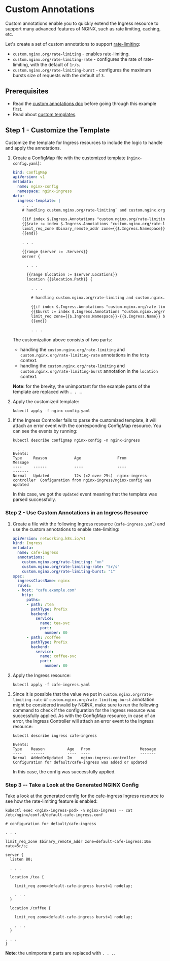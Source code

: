 # Custom Annotations

Custom annotations enable you to quickly extend the Ingress resource to support many advanced features of NGINX, such as
rate limiting, caching, etc.

Let's create a set of custom annotations to support
[rate-limiting](https://nginx.org/en/docs/http/ngx_http_limit_req_module.html):

- `custom.nginx.org/rate-limiting` - enables rate-limiting.
- `custom.nginx.org/rate-limiting-rate` - configures the rate of rate-limiting, with the default of `1r/s`.
- `custom.nginx.org/rate-limiting-burst` - configures the maximum bursts size of requests with the default of `3`.

## Prerequisites

- Read the [custom annotations
  doc](https://docs.nginx.com/nginx-ingress-controller/configuration/ingress-resources/custom-annotations/) before going
  through this example first.
- Read about [custom templates](../custom-templates).

## Step 1 - Customize the Template

Customize the template for Ingress resources to include the logic to handle and apply the annotations.

1. Create a ConfigMap file with the customized template (`nginx-config.yaml`):

    ```yaml
    kind: ConfigMap
    apiVersion: v1
    metadata:
      name: nginx-config
      namespace: nginx-ingress
    data:
      ingress-template: |
        . . .
        # handling custom.nginx.org/rate-limiting` and custom.nginx.org/rate-limiting-rate

        {{if index $.Ingress.Annotations "custom.nginx.org/rate-limiting"}}
        {{$rate := index $.Ingress.Annotations "custom.nginx.org/rate-limiting-rate"}}
        limit_req_zone $binary_remote_addr zone={{$.Ingress.Namespace}}-{{$.Ingress.Name}}:10m rate={{if $rate}}{{$rate}}{{else}}1r/s{{end}};
        {{end}}

        . . .

        {{range $server := .Servers}}
        server {

          . . .

          {{range $location := $server.Locations}}
          location {{$location.Path}} {

            . . .

            # handling custom.nginx.org/rate-limiting and custom.nginx.org/rate-limiting-burst

            {{if index $.Ingress.Annotations "custom.nginx.org/rate-limiting"}}
            {{$burst := index $.Ingress.Annotations "custom.nginx.org/rate-limiting-burst"}}
            limit_req zone={{$.Ingress.Namespace}}-{{$.Ingress.Name}} burst={{if $burst}}{{$burst}}{{else}}3{{end}} nodelay;
            {{end}}

            . . .
    ```

    The customization above consists of two parts:
    - handling the `custom.nginx.org/rate-limiting` and `custom.nginx.org/rate-limiting-rate` annotations in the `http`
      context.
    - handling the `custom.nginx.org/rate-limiting` and `custom.nginx.org/rate-limiting-burst` annotation in the
      `location` context.

    **Note**: for the brevity, the unimportant for the example parts of the template are replaced with `. . .`.

1. Apply the customized template:

    ```console
    kubectl apply -f nginx-config.yaml
    ```

1. If the Ingress Controller fails to parse the customized template, it will attach an error event with the
   corresponding ConfigMap resource. You can see the events by running:

    ```console
    kubectl describe configmap nginx-config -n nginx-ingress
    ```

    ```text
    . . .
    Events:
    Type     Reason            Age                From                      Message
    ----     ------            ----               ----                      -------
    Normal   Updated           12s (x2 over 25s)  nginx-ingress-controller  Configuration from nginx-ingress/nginx-config was updated
    ```

    In this case, we got the `Updated` event meaning that the template was parsed successfully.

### Step 2 - Use Custom Annotations in an Ingress Resource

1. Create a file with the following Ingress resource (`cafe-ingress.yaml`) and use the custom annotations to enable
   rate-limiting:

    ```yaml
    apiVersion: networking.k8s.io/v1
    kind: Ingress
    metadata:
      name: cafe-ingress
      annotations:
        custom.nginx.org/rate-limiting: "on"
        custom.nginx.org/rate-limiting-rate: "5r/s"
        custom.nginx.org/rate-limiting-burst: "1"
    spec:
      ingressClassName: nginx
      rules:
      - host: "cafe.example.com"
        http:
          paths:
          - path: /tea
            pathType: Prefix
            backend:
              service:
                name: tea-svc
                port:
                  number: 80
          - path: /coffee
            pathType: Prefix
            backend:
              service:
                name: coffee-svc
                port:
                  number: 80
    ```

1. Apply the Ingress resource:

    ```console
    kubectl apply -f cafe-ingress.yaml
    ```

1. Since it is possible that the value we put in `custom.nginx.org/rate-limiting-rate` or
   `custom.nginx.org/rate-limiting-burst` annotation might be considered invalid by NGINX, make sure to run the
   following command to check if the configuration for the Ingress resource was successfully applied. As with the
   ConfigMap resource, in case of an error, the Ingress Controller will attach an error event to the Ingress resource:

    ```console
    kubectl describe ingress cafe-ingress
    ```

    ```text
    Events:
    Type    Reason          Age   From                      Message
    ----    ------          ----  ----                      -------
    Normal  AddedOrUpdated  2m    nginx-ingress-controller  Configuration for default/cafe-ingress was added or updated
    ```

    In this case, the config was successfully applied.

### Step 3 -- Take a Look at the Generated NGINX Config

Take a look at the generated config for the cafe-ingress Ingress resource to see how the rate-limiting feature is
enabled:

```console
kubectl exec <nginx-ingress-pod> -n nginx-ingress -- cat /etc/nginx/conf.d/default-cafe-ingress.conf
```

```nginx
# configuration for default/cafe-ingress

. . .

limit_req_zone $binary_remote_addr zone=default-cafe-ingress:10m rate=5r/s;

server {
  listen 80;

  . . .

  location /tea {

    limit_req zone=default-cafe-ingress burst=1 nodelay;

    . . .
  }

  location /coffee {

    limit_req zone=default-cafe-ingress burst=1 nodelay;

    . . .
  }

. . .
}
```

**Note**: the unimportant parts are replaced with `. . .`.
